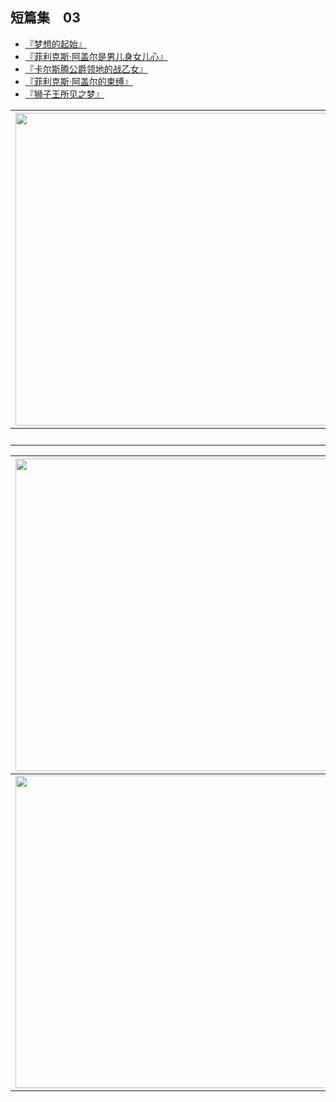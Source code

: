 ## 短篇集　03

- [『梦想的起始』](01.html)
- [『菲利克斯·阿盖尔是男儿身女儿心』](02.html)
- [『卡尔斯腾公爵领地的战乙女』](03.html)
- [『菲利克斯·阿盖尔的束缚』](04.html)
- [『狮子王所见之梦』](05.html)


| <img width="500" src="/res/img/article/chapter099/short03/00-a.jpg"> | <img width="500" src="/res/img/article/chapter099/short03/00-b.jpg"> | <img width="500" src="/res/img/article/chapter099/short03/11.jpg"> |
|:------:|:------:|:------:|
| 　 | 　 | 　 |


| <img width="500" src="/res/img/article/chapter099/short03/12.jpg"> | <img width="500" src="/res/img/article/chapter099/short03/13.jpg"> |
|:------:|:------:|
| <img width="500" src="/res/img/article/chapter099/short03/14.jpg"> | <img width="500" src="/res/img/article/chapter099/short03/15.jpg"> |

